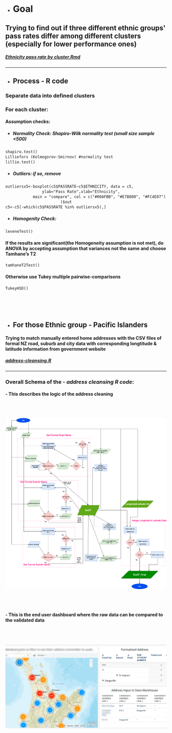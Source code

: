 
* # Goal 

## Trying to find out if three different ethnic groups' pass rates differ among different clusters (especially for lower performance ones)  


##### *[Ethnicity pass rate by cluster.Rmd](https://github.com/lucas3359/ethnicity-passrate/blob/master/Ethnicity%20pass%20rate%20by%20cluster.Rmd)*

---


* ## Process - R code
### Separate data into defined clusters

### For each cluster:  
  
  
#### Assumption checks:

* ##### Normality Check:	Shapiro-Wilk normality test (small size sample <500)

```text
shapiro.test()
Lilliefors (Kolmogorov-Smirnov) #normality test
lillie.test()
```
							
- ##### Outliers:	if so, remove 

```text
outliersx5<-boxplot(c5$PASSRATE~c5$ETHNICITY, data = c5,
				ylab="Pass Rate",xlab="Ethnicity",
			main = "compare", col = c("#00AFBB", "#E7B800", "#FC4E07")
						)$out
c5<-c5[-which(c5$PASSRATE %in% outliersx5),]
```
		
- ##### Homogenity Check: 	

```text
leveneTest() 
```


#### If the results are significant(the Homogeneity assumption is not met), do ANOVA by accepting assumption that variances not the same and choose Tamhane’s T2

```text
tamhaneT2Test()
```

#### Otherwise use Tukey multiple pairwise-comparisons

```text
TukeyHSD() 
```
<br/><br/><br/>

* ## For those Ethnic group - Pacific Islanders  

#### Trying to match manually entered home addresses with the CSV files of formal NZ road, suburb and city data with corresponding longtitude & latitude information from government website 



##### *[address-cleansing.R](https://github.com/lucas3359/ethnicity-passrate/blob/master/address-cleansing.R)*

***


### Overall Schema of the - *address cleansing R code*:  

#### - This describes the logic of the address cleaning
  
<br/><br/>

![alt text](https://github.com/lucas3359/ethnicity-passrate/blob/master/address-schema.png?raw=true)

<br/><br/>	
#### - This is the end user dashboard where the raw data can be compared to the validated data

<br/><br/>

![alt text](https://github.com/lucas3359/ethnicity-passrate/blob/master/map%20visualization.PNG)